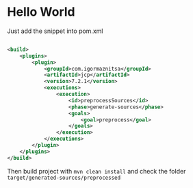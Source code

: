 # Hello World

Just add the snippet into pom.xml

```xml

<build>
    <plugins>
        <plugin>
            <groupId>com.igormaznitsa</groupId>
            <artifactId>jcp</artifactId>
            <version>7.2.1</version>
            <executions>
                <execution>
                    <id>preprocessSources</id>
                    <phase>generate-sources</phase>
                    <goals>
                        <goal>preprocess</goal>
                    </goals>
                </execution>
            </executions>
        </plugin>
    </plugins>
</build>    
```

Then build project with `mvn clean install` and check the folder `target/generated-sources/preprocessed`